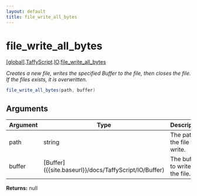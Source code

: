 ```yaml
---
layout: default
title: file_write_all_bytes
---
```


# file_write_all_bytes

[\[global\]]({{site.baseurl}}/docs/).[TaffyScript]({{site.baseurl}}/docs/TaffyScript/).[IO]({{site.baseurl}}/docs/TaffyScript/IO/).[file_write_all_bytes]({{site.baseurl}}/docs/TaffyScript/IO/file_write_all_bytes/)

_Creates a new file, writes the specified Buffer to the file, then closes the file. If the files exists, it is overwritten._

```cs
file_write_all_bytes(path, buffer)
```

## Arguments

<table>
  <col width="15%">
  <col width="15%">
  <thead>
    <tr>
      <th>Argument</th>
      <th>Type</th>
      <th>Description</th>
    </tr>
  </thead>
  <tbody>
    <tr>
      <td>path</td>
      <td>string</td>
      <td>The path of the file to write.</td>
    </tr>
    <tr>
      <td>buffer</td>
      <td>[Buffer]({{site.baseurl}}/docs/TaffyScript/IO/Buffer)</td>
      <td>The buffer to write to the file.</td>
    </tr>
  </tbody>
</table>

**Returns:** null
